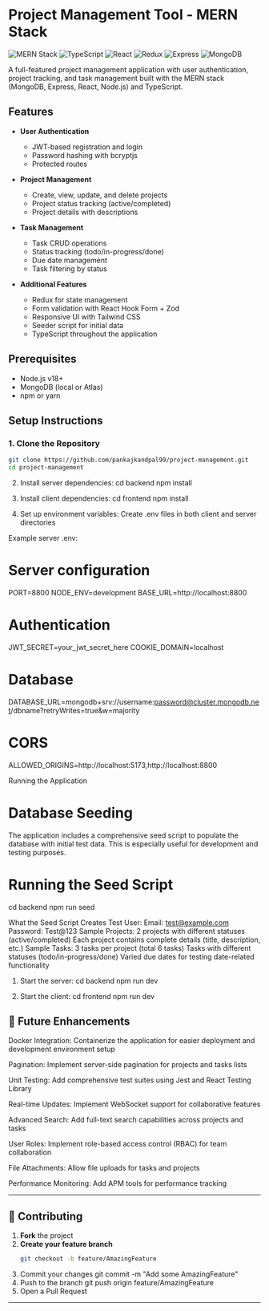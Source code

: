# Project Management Tool - MERN Stack

![MERN Stack](https://img.shields.io/badge/MERN-Stack-blue)
![TypeScript](https://img.shields.io/badge/TypeScript-v5.7.2-blue)
![React](https://img.shields.io/badge/React-v19.0.0-blue)
![Redux](https://img.shields.io/badge/Redux-v9.2.0-purple)
![Express](https://img.shields.io/badge/Express-v4.21.2-green)
![MongoDB](https://img.shields.io/badge/MongoDB-v8.13.0-green)

A full-featured project management application with user authentication, project tracking, and task management built with the MERN stack (MongoDB, Express, React, Node.js) and TypeScript.

## Features

- **User Authentication**

  - JWT-based registration and login
  - Password hashing with bcryptjs
  - Protected routes

- **Project Management**

  - Create, view, update, and delete projects
  - Project status tracking (active/completed)
  - Project details with descriptions

- **Task Management**

  - Task CRUD operations
  - Status tracking (todo/in-progress/done)
  - Due date management
  - Task filtering by status

- **Additional Features**
  - Redux for state management
  - Form validation with React Hook Form + Zod
  - Responsive UI with Tailwind CSS
  - Seeder script for initial data
  - TypeScript throughout the application

## Prerequisites

- Node.js v18+
- MongoDB (local or Atlas)
- npm or yarn

## Setup Instructions

### 1. Clone the Repository

```bash
git clone https://github.com/pankajkandpal99/project-management.git
cd project-management
```

2. Install server dependencies:
   cd backend
   npm install

3. Install client dependencies:
   cd frontend
   npm install

4. Set up environment variables:
   Create .env files in both client and server directories

Example server .env:

# Server configuration

PORT=8800
NODE_ENV=development
BASE_URL=http://localhost:8800

# Authentication

JWT_SECRET=your_jwt_secret_here
COOKIE_DOMAIN=localhost

# Database

DATABASE_URL=mongodb+srv://username:password@cluster.mongodb.net/dbname?retryWrites=true&w=majority

# CORS

ALLOWED_ORIGINS=http://localhost:5173,http://localhost:8800

Running the Application

# Database Seeding

The application includes a comprehensive seed script to populate the database with initial test data. This is especially useful for development and testing purposes.

# Running the Seed Script
   cd backend
   npm run seed

What the Seed Script Creates
   Test User:
   Email: test@example.com
   Password: Test@123
   Sample Projects:
   2 projects with different statuses (active/completed)
   Each project contains complete details (title, description, etc.)
   Sample Tasks:
   3 tasks per project (total 6 tasks)
   Tasks with different statuses (todo/in-progress/done)
   Varied due dates for testing date-related functionality

1. Start the server:
   cd backend
   npm run dev

2. Start the client:
   cd frontend
   npm run dev

## 🚀 Future Enhancements

Docker Integration: Containerize the application for easier deployment and development environment setup

Pagination: Implement server-side pagination for projects and tasks lists

Unit Testing: Add comprehensive test suites using Jest and React Testing Library

Real-time Updates: Implement WebSocket support for collaborative features

Advanced Search: Add full-text search capabilities across projects and tasks

User Roles: Implement role-based access control (RBAC) for team collaboration

File Attachments: Allow file uploads for tasks and projects

Performance Monitoring: Add APM tools for performance tracking

---

## 🤝 Contributing

1. **Fork** the project
2. **Create your feature branch**
   ```bash
   git checkout -b feature/AmazingFeature
   ```
3. Commit your changes
   git commit -m "Add some AmazingFeature"
4. Push to the branch
   git push origin feature/AmazingFeature
5. Open a Pull Request

---
